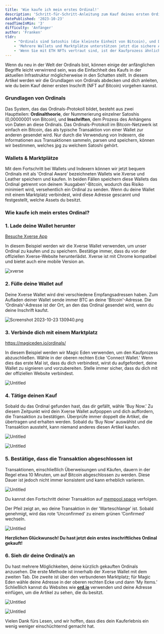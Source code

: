 ```yaml
---
title: 'Wie kaufe ich mein erstes Ordinal!'
description: 'Schritt-für-Schritt-Anleitung zum Kauf deines ersten Ordinals. Entdecke die Welt der Bitcoin-NFTs, vom Verständnis der Ordinaltheorie bis zum erfolgreichen Kauf von Inschriften mit Xverse und Marktplätzen wie Magic Eden. Tauche ein in die Zukunft des digitalen Eigentums auf Bitcoin.'
datePublished: '2023-10-23'
readTimeInMin: '3'
difficulty: 'Anfänger'
author: 'Franken'
tldr:
    - "Ordinals sind Satoshis (die kleinste Einheit von Bitcoin), und Daten sind an diese Ordinals angehängt, was 'NFTs auf Bitcoin' schafft."
    - 'Mehrere Wallets und Marktplätze unterstützen jetzt die sichere Aufbewahrung und den Verkauf von Ordinals.'
    - 'Wenn Sie mit ETH NFTs vertraut sind, ist der Kaufprozess ähnlich mit Xverse oder Leather Wallet in Verbindung mit Marktplätzen wie Magic Eden und Gamma.'
---
```


Wenn du neu in der Welt der Ordinals bist, können einige der anfänglichen Begriffe leicht verwirrend sein, was die Einfachheit des Kaufs in der aktuellen Infrastruktur möglicherweise in den Schatten stellt. In diesem Artikel werden wir die Grundlagen von Ordinals abdecken und dich anleiten, wie du beim Kauf deiner ersten Inschrift (NFT auf Bitcoin) vorgehen kannst.

### Grundlagen von Ordinals

Das System, das das Ordinals-Protokoll bildet, besteht aus zwei Hauptteilen: **Ordinaltheorie**, der Nummerierung einzelner Satoshis (0,00000001 von Bitcoin), und **Inschriften**, dem Prozess des Anhängens von Daten an diese Ordinals. Das Ordinals-Protokoll im Bitcoin-Netzwerk ist einfach ein Bitcoin, das als typische Transaktion von einer Wallet zur anderen gesendet wird. Nur durch die Verwendung von Indexern, die Informationen aus Transaktionen sammeln, parsen und speichern, können wir bestimmen, welches jpg zu welchem Satoshi gehört.

### Wallets & Marktplätze

Mit dem Fortschritt bei Wallets und Indexern können wir jetzt bequem Ordinals mit als 'Ordinal Aware' bezeichneten Wallets wie Xverse und Leather speichern und kaufen. In beiden Fällen speichern diese Wallets das Ordinal getrennt von deinem 'Ausgaben'-Bitcoin, wodurch das Risiko minimiert wird, versehentlich ein Ordinal zu senden. Wenn du deine Wallet mit einem Marktplatz verbindest, wird diese Adresse gescannt und festgestellt, welche Assets du besitzt.

### Wie kaufe ich mein erstes Ordinal?

### 1. **Lade deine Wallet herunter**

[Besuche Xverse App](https://www.xverse.app/)

In diesem Beispiel werden wir die Xverse Wallet verwenden, um unser Ordinal zu kaufen und zu speichern. Bestätige immer, dass du von der offiziellen Xverse-Website herunterlädst. Xverse ist mit Chrome kompatibel und bietet auch eine mobile Version an.

![xverse](/images/how-to-buy-your-first-ordinal/image1.png)

### 2. **Fülle deine Wallet auf**

Deine Xverse Wallet wird drei verschiedene Empfangsadressen haben. Zum Aufladen deiner Wallet sende immer BTC an deine 'Bitcoin'-Adresse. Die ‘Ordinals’-Adresse ist der Ort, an den das Ordinal gesendet wird, wenn du deine Inschrift kaufst.

![Screenshot 2023-10-23 130940.png](/images/how-to-buy-your-first-ordinal/image2.png)

### 3. **Verbinde dich mit einem Marktplatz**

https://magiceden.io/ordinals/

In diesem Beispiel werden wir Magic Eden verwenden, um den Kaufprozess abzuschließen. Wähle in der oberen rechten Ecke 'Connect Wallet.' Wenn dies das erste Mal ist, dass du dich verbindest, wirst du aufgefordert, deine Wallet zu signieren und vorzubereiten. Stelle immer sicher, dass du dich mit der offiziellen Website verbindest.

![Untitled](/images/how-to-buy-your-first-ordinal/image3.png)

### 4. **Tätige deinen Kauf**

Sobald du das Ordinal gefunden hast, das dir gefällt, wähle 'Buy Now.' Zu diesem Zeitpunkt wird dein Xverse Wallet aufpoppen und dich auffordern, die Transaktion zu bestätigen. Überprüfe immer doppelt die Artikel, die übertragen und erhalten werden. Sobald du ‘Buy Now’ auswählst und die Transaktion aussteht, kann niemand anderes diesen Artikel kaufen.

![Untitled](/images/how-to-buy-your-first-ordinal/image4.png)

![Untitled](/images/how-to-buy-your-first-ordinal/image5.png)

### 5. **Bestätige, dass die Transaktion abgeschlossen ist**

Transaktionen, einschließlich Überweisungen und Käufen, dauern in der Regel etwa 10 Minuten, um auf Bitcoin abgeschlossen zu werden. Diese Dauer ist jedoch nicht immer konsistent und kann erheblich variieren.

![Untitled](/images/how-to-buy-your-first-ordinal/image6.png)

Du kannst den Fortschritt deiner Transaktion auf [mempool.space](http://mempool.space) verfolgen.

Der Pfeil zeigt an, wo deine Transaktion in der ‘Warteschlange’ ist. Sobald genehmigt, wird das rote ‘Unconfirmed’ zu einem grünen ‘Confirmed’ wechseln.

![Untitled](/images/how-to-buy-your-first-ordinal/image7.png)

**Herzlichen Glückwunsch! Du hast jetzt dein erstes inschriftliches Ordinal gekauft!**

### 6. **Sieh dir deine Ordinal/s an**

Du hast mehrere Möglichkeiten, deine kürzlich gekauften Ordinals anzusehen. Die erste Methode ist innerhalb der Xverse Wallet mit dem zweiten Tab. Die zweite ist über den verbundenen Marktplatz; für Magic Eden wähle deine Adresse in der oberen rechten Ecke und dann ‘My Items.’ Schließlich kannst du Websites wie **[ord.io](http://ord.io/)** verwenden und deine Adresse einfügen, um die Artikel zu sehen, die du besitzt.

![Untitled](/images/how-to-buy-your-first-ordinal/image8.png)

![Untitled](/images/how-to-buy-your-first-ordinal/image9.png)

Vielen Dank fürs Lesen, und wir hoffen, dass dies dein Kauferlebnis ein wenig weniger einschüchternd gemacht hat.
